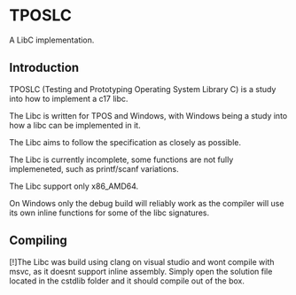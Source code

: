 # TPOSLC
A LibC implementation.


## Introduction
TPOSLC (Testing and Prototyping Operating System Library C) is a study into how to implement a c17 libc.

The Libc is written for TPOS and Windows, with Windows being a study into how a libc can be implemented in it.

The Libc aims to follow the specification as closely as possible.

The Libc is currently incomplete, some functions are not fully implemeneted, such as printf/scanf variations.

The Libc support only x86_AMD64.

On Windows only the debug build will reliably work as the compiler will use its own inline functions for some of the libc signatures.

## Compiling

[!]The Libc was build using clang on visual studio and wont compile with msvc, as it doesnt support inline assembly.
Simply open the solution file located in the cstdlib folder and it should compile out of the box.
